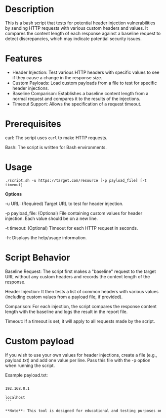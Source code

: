 # Description
This is a bash script that tests for potential header injection vulnerabilities by sending HTTP requests with various custom headers and values. It compares the content length of each response against a baseline request to detect discrepancies, which may indicate potential security issues.

# Features
- Header Injection: Test various HTTP headers with specific values to see if they cause a change in the response size.
- Custom Payloads: Load custom payloads from a file to test for specific header injections.
- Baseline Comparison: Establishes a baseline content length from a normal request and compares it to the results of the injections.
- Timeout Support: Allows the specification of a request timeout.

# Prerequisites
curl: The script uses `curl` to make HTTP requests.

Bash: The script is written for Bash environments.

# Usage
`./script.sh -u https://target.com/resource [-p payload_file] [-t timeout]`

**Options** 

-u URL: (Required) Target URL to test for header injection.

-p payload_file: (Optional) File containing custom values for header injection. Each value should be on a new line.

-t timeout: (Optional) Timeout for each HTTP request in seconds.

-h: Displays the help/usage information.

# Script Behavior
Baseline Request: The script first makes a "baseline" request to the target URL without any custom headers and records the content length of the response.

Header Injection: It then tests a list of common headers with various values (including custom values from a payload file, if provided).

Comparison: For each injection, the script compares the response content length with the baseline and logs the result in the report file.

Timeout: If a timeout is set, it will apply to all requests made by the script.

# Custom payload
If you wish to use your own values for header injections, create a file (e.g., payload.txt) and add one value per line. Pass this file with the -p option when running the script.

Example payload.txt:

````10.0.0.1

192.168.0.1

localhost
```

**Note**: This tool is designed for educational and testing purposes only. Ensure you have permission to test the target before running this script. Misuse of this tool may violate legal or ethical guidelines.
